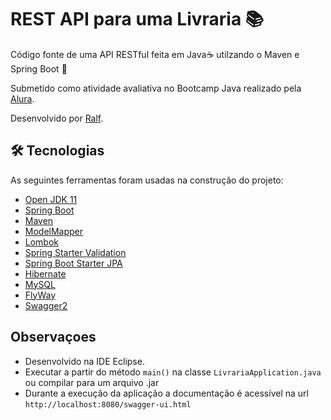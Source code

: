 # REST API para uma Livraria :books:

Código fonte de uma API RESTful feita em Java:coffee: utilzando o Maven e Spring Boot :leaves:   

Submetido como atividade avaliativa no Bootcamp Java realizado pela [Alura](https://www.alura.com.br/).

Desenvolvido por [Ralf](https://ralfguth.dev).

## 🛠 Tecnologias

As seguintes ferramentas foram usadas na construção do projeto:

- [Open JDK 11](https://openjdk.java.net/projects/jdk/11/)
- [Spring Boot](https://start.spring.io)
- [Maven](https://maven.apache.org)
- [ModelMapper](http://modelmapper.org/)
- [Lombok](https://objectcomputing.com/resources/publications/sett/january-2010-reducing-boilerplate-code-with-project-lombok)
- [Spring Starter Validation](https://mvnrepository.com/artifact/org.springframework.boot/spring-boot-starter-validation)
- [Spring Boot Starter JPA](https://mvnrepository.com/artifact/org.springframework.boot/spring-boot-starter-data-jpa)
- [Hibernate](https://hibernate.org/)
- [MySQL](https://mvnrepository.com/artifact/mysql/mysql-connector-java)
- [FlyWay](https://flywaydb.org/)
- [Swagger2](https://swagger.io/)

## Observaçoes

- Desenvolvido na IDE Eclipse.
- Executar a partir do método `main()` na classe `LivrariaApplication.java` ou compilar para um arquivo .jar
- Durante a execução da aplicação a documentação é acessível na url `http://localhost:8080/swagger-ui.html`
